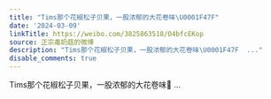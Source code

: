 ```yaml
---
title: "Tims那个花椒松子贝果，一股浓郁的大花卷味\U0001F47F"
date: '2024-03-09'
linkTitle: https://weibo.com/3825863518/O4bfcEKop
source: 正宗毒奶菇的微博
description: "Tims那个花椒松子贝果，一股浓郁的大花卷味\U0001F47F  ..."
disable_comments: true
---
```

Tims那个花椒松子贝果，一股浓郁的大花卷味👿  ...
